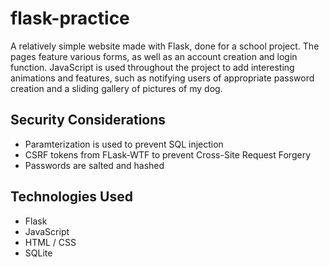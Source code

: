 # flask-practice
A relatively simple website made with Flask, done for a school project.
The pages feature various forms, as well as an account creation and login function.
JavaScript is used throughout the project to add interesting animations and features, such as notifying users of appropriate password creation and a sliding gallery of pictures of my dog.

## Security Considerations
- Paramterization is used to prevent SQL injection
- CSRF tokens from FLask-WTF to prevent Cross-Site Request Forgery
- Passwords are salted and hashed

## Technologies Used
- Flask
- JavaScript
- HTML / CSS
- SQLite
